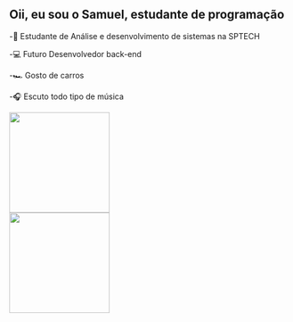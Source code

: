 ## Oii, eu sou o Samuel, estudante de programação

-📖 Estudante de Análise e desenvolvimento de sistemas na SPTECH

-💻 Futuro Desenvolvedor back-end 

-🏎️ Gosto de carros 

-🎧 Escuto todo tipo de música

<div>
  <a href="https://github.com/SamuelPazz/edit/main/README.md">
    <img height=180 src="https://github-readme-stats.vercel.app/api?username=SamuelPazz&show_icons=true&theme=blue_navy"/><br>
    <img height=180  src="https://github-readme-stats.vercel.app/api/top-langs?username=SamuelPazz&layout=compact&langs_count=8&card_width=320&theme=blue_navy" />
  </a>
</div>
